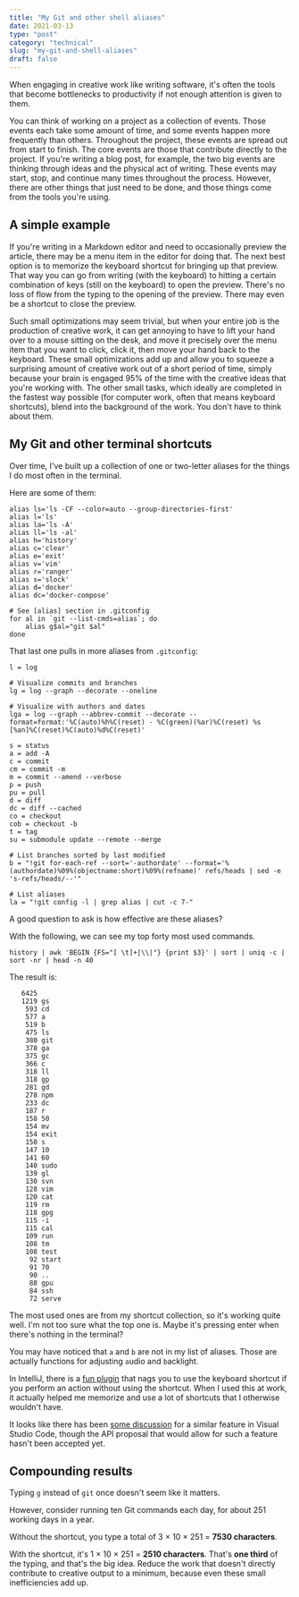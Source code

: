 ```yaml
---
title: "My Git and other shell aliases"
date: 2021-03-13
type: "post"
category: "technical"
slug: "my-git-and-shell-aliases"
draft: false
---
```


When engaging in creative work like writing software, it's often the tools that become bottlenecks to productivity if not enough attention is given to them.

You can think of working on a project as a collection of events. Those events each take some amount of time, and some events happen more frequently than others. Throughout the project, these events are spread out from start to finish. The core events are those that contribute directly to the project. If you're writing a blog post, for example, the two big events are thinking through ideas and the physical act of writing. These events may start, stop, and continue many times throughout the process. However, there are other things that just need to be done, and those things come from the tools you're using.

## A simple example

If you're writing in a Markdown editor and need to occasionally preview the article, there may be a menu item in the editor for doing that. The next best option is to memorize the keyboard shortcut for bringing up that preview. That way you can go from writing (with the keyboard) to hitting a certain combination of keys (still on the keyboard) to open the preview. There's no loss of flow from the typing to the opening of the preview. There may even be a shortcut to close the preview.

Such small optimizations may seem trivial, but when your entire job is the production of creative work, it can get annoying to have to lift your hand over to a mouse sitting on the desk, and move it precisely over the menu item that you want to click, click it, then move your hand back to the keyboard. These small optimizations add up and allow you to squeeze a surprising amount of creative work out of a short period of time, simply because your brain is engaged 95% of the time with the creative ideas that you're working with. The other small tasks, which ideally are completed in the fastest way possible (for computer work, often that means keyboard shortcuts), blend into the background of the work. You don't have to think about them.

## My Git and other terminal shortcuts

Over time, I've built up a collection of one or two-letter aliases for the things I do most often in the terminal.

Here are some of them:

```
alias ls='ls -CF --color=auto --group-directories-first'
alias l='ls'
alias la='ls -A'
alias ll='ls -al'
alias h='history'
alias c='clear'
alias e='exit'
alias v='vim'
alias r='ranger'
alias s='slock'
alias d='docker'
alias dc='docker-compose'

# See [alias] section in .gitconfig
for al in `git --list-cmds=alias`; do
    alias g$al="git $al"
done
```

That last one pulls in more aliases from `.gitconfig`:

```
l = log

# Visualize commits and branches
lg = log --graph --decorate --oneline

# Visualize with authors and dates
lga = log --graph --abbrev-commit --decorate --format=format:'%C(auto)%h%C(reset) - %C(green)(%ar)%C(reset) %s [%an]%C(reset)%C(auto)%d%C(reset)'

s = status
a = add -A
c = commit
cm = commit -m
m = commit --amend --verbose
p = push
pu = pull
d = diff
dc = diff --cached
co = checkout
cob = checkout -b
t = tag
su = submodule update --remote --merge

# List branches sorted by last modified
b = "!git for-each-ref --sort='-authordate' --format='%(authordate)%09%(objectname:short)%09%(refname)' refs/heads | sed -e 's-refs/heads/--'"

# List aliases
la = "!git config -l | grep alias | cut -c 7-"
```

A good question to ask is how effective are these aliases?

With the following, we can see my top forty most used commands.

```
history | awk 'BEGIN {FS="[ \t]+|\\|"} {print $3}' | sort | uniq -c | sort -nr | head -n 40
```

The result is:

```
   6425
   1219 gs
    593 cd
    577 a
    519 b
    475 ls
    380 git
    378 ga
    375 gc
    366 c
    318 ll
    318 gp
    281 gd
    278 npm
    233 dc
    187 r
    158 50
    154 mv
    154 exit
    150 s
    147 10
    141 60
    140 sudo
    139 gl
    130 svn
    128 vim
    120 cat
    119 rm
    118 gpg
    115 -i
    115 cal
    109 run
    108 tm
    108 test
     92 start
     91 70
     90 ..
     88 gpu
     84 ssh
     72 serve
```

The most used ones are from my shortcut collection, so it's working quite well. I'm not too sure what the top one is. Maybe it's pressing enter when there's nothing in the terminal?

You may have noticed that `a` and `b` are not in my list of aliases. Those are actually functions for adjusting `a`udio and `b`acklight.

In IntelliJ, there is a [fun plugin](https://github.com/halirutan/IntelliJ-Key-Promoter-X) that nags you to use the keyboard shortcut if you perform an action without using the shortcut. When I used this at work, it actually helped me memorize and use a lot of shortcuts that I otherwise wouldn't have.

It looks like there has been [some discussion](https://github.com/Microsoft/vscode/issues/26729) for a similar feature in Visual Studio Code, though the API proposal that would allow for such a feature hasn't been accepted yet.

## Compounding results

Typing `g` instead of `git` once doesn't seem like it matters.

However, consider running ten Git commands each day, for about 251 working days in a year.

Without the shortcut, you type a total of 3 × 10 × 251 = **7530 characters**.

With the shortcut, it's 1 × 10 × 251 = **2510 characters**. That's **one third** of the typing, and that's the big idea. Reduce the work that doesn't directly contribute to creative output to a minimum, because even these small inefficiencies add up.
